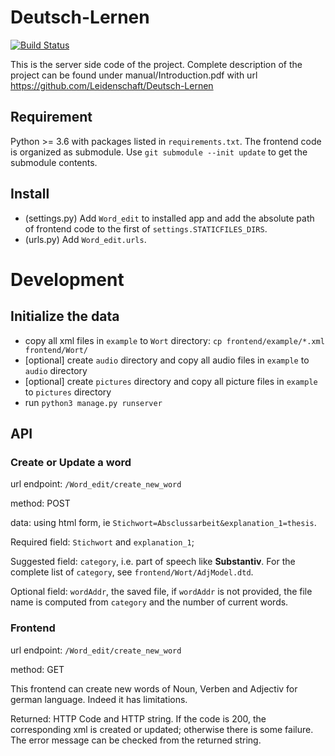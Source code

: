 # Deutsch-Lernen
[![Build Status](https://travis-ci.com/Leidenschaft/DeutschLernen_server.svg?branch=master)](https://travis-ci.com/Leidenschaft/DeutschLernen_server)

This is the server side code of the project. Complete description of the project can be found under manual/Introduction.pdf with url https://github.com/Leidenschaft/Deutsch-Lernen


## Requirement
Python >= 3.6 with packages listed in `requirements.txt`.
The frontend code is organized as submodule. Use `git submodule --init update` to get the submodule contents.

## Install
* (settings.py) Add `Word_edit` to installed app and add the absolute path of frontend code to the first of `settings.STATICFILES_DIRS`.
* (urls.py) Add `Word_edit.urls`.

# Development
## Initialize the data
* copy all xml files in `example` to `Wort` directory: `cp frontend/example/*.xml frontend/Wort/`
* [optional] create `audio` directory and copy all audio files in `example` to `audio` directory
* [optional] create `pictures` directory and copy all picture files in `example` to  `pictures` directory
* run `python3 manage.py runserver`

## API
### Create or Update a word
url endpoint: `/Word_edit/create_new_word`

method: POST

data: using html form, ie `Stichwort=Absclussarbeit&explanation_1=thesis`.

Required field: `Stichwort` and `explanation_1`;

Suggested field: `category`, i.e. part of speech like **Substantiv**.
For the complete list of `category`, see `frontend/Wort/AdjModel.dtd`.

Optional field: `wordAddr`, the saved file, if `wordAddr` is not provided,
the file name is computed from `category` and the number of current words.
### Frontend
url endpoint: `/Word_edit/create_new_word`

method: GET

This frontend can create new words of Noun, Verben and Adjectiv for german language. Indeed it has limitations.

Returned: HTTP Code and HTTP string. If the code is 200, the corresponding xml is created or updated; otherwise there is some failure. The error message can be checked from the returned string.
